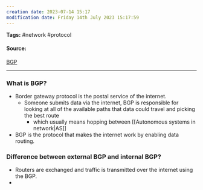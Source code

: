 ```yaml
---
creation date: 2023-07-14 15:17
modification date: Friday 14th July 2023 15:17:59
---
```


**Tags:** #network #protocol

#### Source:
[BGP](https://www.cloudflare.com/learning/security/glossary/what-is-bgp/)

--------------------------------------

### What is BGP?

* Border gateway protocol is the postal service of the internet.
	* Someone submits data via the internet, BGP is responsible for looking at all of the available paths that data could travel and picking the best route
		* which usually means hopping between  [[Autonomous systems in network|AS]]
* BGP is the protocol that makes the internet work by enabling data routing.

### Difference between external BGP and internal BGP?

* Routers are exchanged and traffic is transmitted over the internet using the BGP.
* 